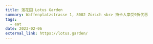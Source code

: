 ```yaml
---
title: 莲花园 Lotus Garden
summary: Waffenplatzstrasse 1, 8002 Zürich <br> 持卡人享受9折优惠
tags:
  - eat
date: 2023-02-06
external_link: https://lotus.garden/
---
```

